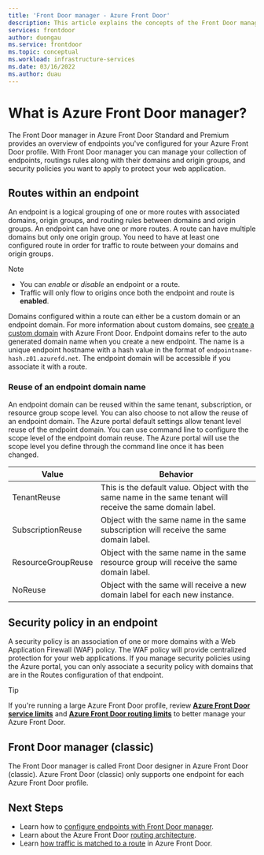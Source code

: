 ```yaml
---
title: 'Front Door manager - Azure Front Door'
description: This article explains the concepts of the Front Door manager and how you can use it to configure and manage endpoints in your Azure Front Door profile.
services: frontdoor
author: duongau
ms.service: frontdoor
ms.topic: conceptual
ms.workload: infrastructure-services
ms.date: 03/16/2022
ms.author: duau
---
```


# What is Azure Front Door manager?

The Front Door manager in Azure Front Door Standard and Premium provides an overview of endpoints you've configured for your Azure Front Door profile. With Front Door manager you can manage your collection of endpoints, routings rules along with their domains and origin groups, and security policies you want to apply to protect your web application.

## Routes within an endpoint

An endpoint is a logical grouping of one or more routes with associated domains, origin groups, and routing rules between domains and origin groups. An endpoint can have one or more routes. A route can have multiple domains but only one origin group. You need to have at least one configured route in order for traffic to route between your domains and origin groups.

> [!NOTE]
> * You can *enable* or *disable* an endpoint or a route. 
> * Traffic will only flow to origins once both the endpoint and route is **enabled**.
>

Domains configured within a route can either be a custom domain or an endpoint domain. For more information about custom domains, see [create a custom domain](standard-premium/how-to-add-custom-domain.md) with Azure Front Door. Endpoint domains refer to the auto generated domain name when you create a new endpoint. The name is a unique endpoint hostname with a hash value in the format of `endpointname-hash.z01.azurefd.net`. The endpoint domain will be accessible if you associate it with a route. 

### Reuse of an endpoint domain name

An endpoint domain can be reused within the same tenant, subscription, or resource group scope level. You can also choose to not allow the reuse of an endpoint domain. The Azure portal default settings allow tenant level reuse of the endpoint domain. You can use command line to configure the scope level of the endpoint domain reuse. The Azure portal will use the scope level you define through the command line once it has been changed.

| Value | Behavior |
|--|--|
| TenantReuse | This is the default value. Object with the same name in the same tenant will receive the same domain label. |
| SubscriptionReuse | Object with the same name in the same subscription will receive the same domain label. |
| ResourceGroupReuse | Object with the same name in the same resource group will receive the same domain label. |
| NoReuse | Object with the same will receive a new domain label for each new instance. |

## Security policy in an endpoint

A security policy is an association of one or more domains with a Web Application Firewall (WAF) policy. The WAF policy will provide centralized protection for your web applications. If you manage security policies using the Azure portal, you can only associate a security policy with domains that are in the Routes configuration of that endpoint. 

> [!TIP]
> If you're running a large Azure Front Door profile, review [**Azure Front Door service limits**](../azure-resource-manager/management/azure-subscription-service-limits.md#azure-front-door-standardpremium-preview-service-limits) and [**Azure Front Door routing limits**](front-door-routing-limits.md) to better manage your Azure Front Door.
>

## Front Door manager (classic)

The Front Door manager is called Front Door designer in Azure Front Door (classic). Azure Front Door (classic) only supports one endpoint for each Azure Front Door profile.



## Next Steps

* Learn how to [configure endpoints with Front Door manager](how-to-configure-endpoints.md).
* Learn about the Azure Front Door [routing architecture](front-door-routing-architecture.md).
* Learn [how traffic is matched to a route](front-door-routing-architecture.md) in Azure Front Door.
